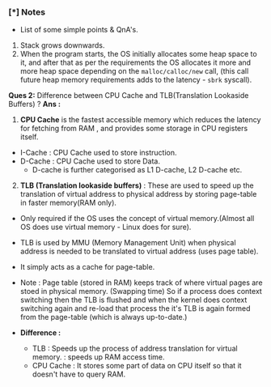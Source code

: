 ### [\*] Notes

* List of some simple points & QnA's.

1. Stack grows downwards.
2. When the program starts, the OS initially allocates some heap space to it, and after that as per the requirements the OS allocates it more and more heap space depending on the `malloc/calloc/new` call, (this call future heap memory requirements adds to the latency - `sbrk` syscall).

**Ques 2:** Difference between CPU Cache and TLB(Translation Lookaside Buffers) ?
**Ans :**  
1. **CPU Cache** is the fastest accessible memory which reduces the latency for fetching from RAM , and provides some storage in CPU registers itself.
  * I-Cache : CPU Cache used to store instruction.
  * D-Cache : CPU Cache used to store Data.
    * D-cache is further categorised as L1 D-cache, L2 D-cache etc.

2. **TLB (Translation lookaside buffers)** : These are used to speed up the translation of virtual address to physical address by storing page-table in faster memory(RAM only).
  * Only required if the OS uses the concept of virtual memory.(Almost all OS does use virtual memory - Linux does for sure).
  * TLB is used by MMU (Memory Management Unit) when physical address is needed to be translated to virtual address (uses page table).
  * It simply acts as a cache for page-table.
  * Note : Page table (stored in RAM) keeps track of where virtual pages are stoed in physical memory. (Swapping time) So if a process does context switching then the TLB is flushed and when the kernel does context switching again and re-load that process the it's TLB is again formed from the page-table (which is always up-to-date.)

* **Difference :** 
  * TLB : Speeds up the process of address translation for virtual memory. : speeds up RAM access time.
  * CPU Cache : It stores some part of data on CPU itself so that it doesn't have to query RAM.
